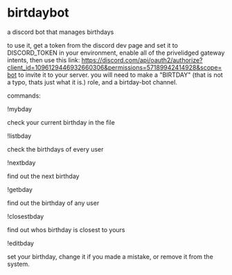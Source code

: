 # birtdaybot
a discord bot that manages birthdays

to use it, get a token from the discord dev page and set it to DISCORD_TOKEN in your environment, enable all of the privelidged gateway intents, then use this link:
https://discord.com/api/oauth2/authorize?client_id=1096129446932660306&permissions=57189942414928&scope=bot
to invite it to your server. 
you will need to make a  "BIRTDAY" (that is not a typo, thats just what it is.) role, and a birtday-bot channel.

commands:

!mybday

check your current birthday in the file

!listbday

check the birthdays of every user

!nextbday

find out the next birthday

!getbday

find out the birthday of any user

!closestbday

find out whos birthday is closest to yours

!editbday

set your birthday, change it if you made a mistake, or remove it from the system.
